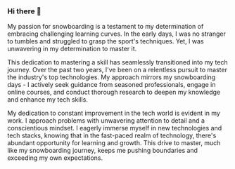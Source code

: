 ### Hi there 👋
My passion for snowboarding is a testament to my determination of embracing challenging learning curves. In the early days, I was no stranger to tumbles and struggled to grasp the sport's techniques. Yet, I was unwavering in my determination to master it. 

This dedication to mastering a skill has seamlessly transitioned into my tech journey. Over the past two years, I've been on a relentless pursuit to master the industry's top technologies. My approach mirrors my snowboarding days - I actively seek guidance from seasoned professionals, engage in online courses, and conduct thorough research to deepen my knowledge and enhance my tech skills.

My dedication to constant improvement in the tech world is evident in my work. I approach problems with unwavering attention to detail and a conscientious mindset. I eagerly immerse myself in new technologies and tech stacks, knowing that in the fast-paced realm of technology, there's abundant opportunity for learning and growth. This drive to master, much like my snowboarding journey, keeps me pushing boundaries and exceeding my own expectations.
<!--
**kmc369/KMC369** is a ✨ _special_ ✨ repository because its `README.md` (this file) appears on your GitHub profile.

Here are some ideas to get you started:

- 🔭 I’m currently working on a music sharing app 
- 🌱 I’m currently learning react
- 👯 I’m looking to collaborate on a fumblr project 
- 💬 Ask me about Anything


-->
